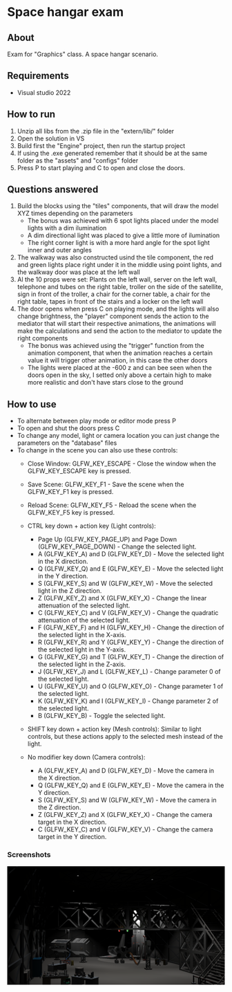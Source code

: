 # Space hangar exam

## About

Exam for "Graphics" class. A space hangar scenario.

## Requirements

- Visual studio 2022

## How to run

1. Unzip all libs from the .zip file in the "extern/lib/" folder
2. Open the solution in VS
3. Build first the "Engine" project, then run the startup project
4. If using the .exe generated remember that it should be at the same folder as the "assets" and "configs" folder
5. Press P to start playing and C to open and close the doors.

## Questions answered

1. Build the blocks using the "tiles" components, that will draw the model XYZ times depending on the parameters
    - The bonus was achieved with 6 spot lights placed under the model lights with a dim ilumination
    - A dim directional light was placed to give a little more of ilumination
    - The right corner light is with a more hard angle for the spot light inner and outer angles
2. The walkway was also constructed usind the tile component, the red and green lights place right under it in the middle using point lights, and the walkway door was place at the left wall
3. Al the 10 props were set: Plants on the left wall, server on the left wall, telephone and tubes on the right table, troller on the side of the satellite, sign in front of the troller, a chair for the corner table, a chair for the right table, tapes in front of the stairs and a locker on the left wall
4. The door opens when press C on playing mode, and the lights will also change brightness, the "player" component sends the action to the mediator that will start their respective animations, the animations will make the calculations and send the action to the mediator to update the right components
    - The bonus was achieved using the "trigger" function from the animation component, that when the animation reaches a certain value it will trigger other animation, in this case the other doors
    - The lights were placed at the -600 z and can bee seen when the doors open in the sky, I setted only above a certain high to make more realistic and don't have stars close to the ground

## How to use

- To alternate between play mode or editor mode press P
- To open and shut the doors press C
- To change any model, light or camera location you can just change the parameters on the "database" files
- To change in the scene you can also use these controls:
  - Close Window: GLFW_KEY_ESCAPE - Close the window when the GLFW_KEY_ESCAPE key is pressed.
  - Save Scene: GLFW_KEY_F1 - Save the scene when the GLFW_KEY_F1 key is pressed.
  - Reload Scene: GLFW_KEY_F5 - Reload the scene when the GLFW_KEY_F5 key is pressed.

  - CTRL key down + action key (Light controls):
    - Page Up (GLFW_KEY_PAGE_UP) and Page Down (GLFW_KEY_PAGE_DOWN) - Change the selected light.
    - A (GLFW_KEY_A) and D (GLFW_KEY_D) - Move the selected light in the X direction.
    - Q (GLFW_KEY_Q) and E (GLFW_KEY_E) - Move the selected light in the Y direction.
    - S (GLFW_KEY_S) and W (GLFW_KEY_W) - Move the selected light in the Z direction.
    - Z (GLFW_KEY_Z) and X (GLFW_KEY_X) - Change the linear attenuation of the selected light.
    - C (GLFW_KEY_C) and V (GLFW_KEY_V) - Change the quadratic attenuation of the selected light.
    - F (GLFW_KEY_F) and H (GLFW_KEY_H) - Change the direction of the selected light in the X-axis.
    - R (GLFW_KEY_R) and Y (GLFW_KEY_Y) - Change the direction of the selected light in the Y-axis.
    - G (GLFW_KEY_G) and T (GLFW_KEY_T) - Change the direction of the selected light in the Z-axis.
    - J (GLFW_KEY_J) and L (GLFW_KEY_L) - Change parameter 0 of the selected light.
    - U (GLFW_KEY_U) and O (GLFW_KEY_O) - Change parameter 1 of the selected light.
    - K (GLFW_KEY_K) and I (GLFW_KEY_I) - Change parameter 2 of the selected light.
    - B (GLFW_KEY_B) - Toggle the selected light.

  - SHIFT key down + action key (Mesh controls): Similar to light controls, but these actions apply to the selected mesh instead of the light.

  - No modifier key down (Camera controls):
    - A (GLFW_KEY_A) and D (GLFW_KEY_D) - Move the camera in the X direction.
    - Q (GLFW_KEY_Q) and E (GLFW_KEY_E) - Move the camera in the Y direction.
    - S (GLFW_KEY_S) and W (GLFW_KEY_W) - Move the camera in the Z direction.
    - Z (GLFW_KEY_Z) and X (GLFW_KEY_X) - Change the camera target in the X direction.
    - C (GLFW_KEY_C) and V (GLFW_KEY_V) - Change the camera target in the Y direction.

### Screenshots

![Scene print](docs/scenescreenshot.png)